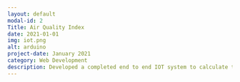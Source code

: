 ```yaml
---
layout: default
modal-id: 2
Title: Air Quality Index
date: 2021-01-01
img: iot.png
alt: arduino
project-date: January 2021
category: Web Development
description: Developed a completed end to end IOT system to calculate the room comfort level measured by the Humidex. The system was built using DHT11 sensor to collect humidity and temperature sensor. The sensor was connected to an arduino with the ethernet module. The raspberry pi served as a server with Flask Rest API implementation which collected sensor data from the arduino and stored it locally in a database. The room sensor data was displayed on user UI using node-red.
---
```

